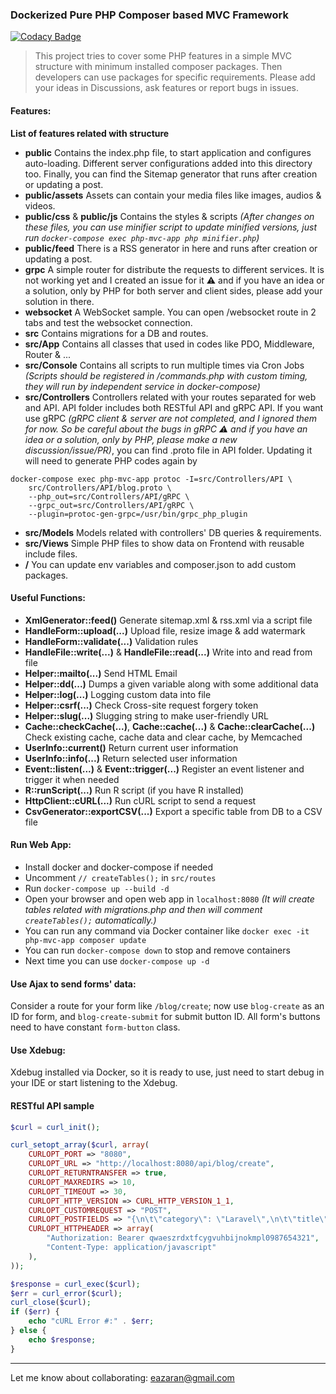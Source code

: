 ### Dockerized Pure PHP Composer based MVC Framework

[![Codacy Badge](https://app.codacy.com/project/badge/Grade/8d638fe590dd4e68b9ce4ac9a7517e3d)](https://app.codacy.com/gh/iazaran/php-mvc/dashboard?utm_source=gh&utm_medium=referral&utm_content=&utm_campaign=Badge_grade)

> This project tries to cover some PHP features in a simple MVC structure with minimum installed composer packages. Then developers can use packages for specific requirements. Please add your ideas in Discussions, ask features or report bugs in issues.

#### Features:
**List of features related with structure**
- **public**
Contains the index.php file, to start application and configures auto-loading. Different server configurations added into this directory too. Finally, you can find the Sitemap generator that runs after creation or updating a post.
- **public/assets**
Assets can contain your media files like images, audios & videos.
- **public/css** & **public/js**
Contains the styles & scripts _(After changes on these files, you can use minifier script to update minified versions, just run `docker-compose exec php-mvc-app php minifier.php`)_
- **public/feed**
There is a RSS generator in here and runs after creation or updating a post.
- **grpc**
A simple router for distribute the requests to different services. It is not working yet and I created an issue for it ⚠ and if you have an idea or a solution, only by PHP for both server and client sides, please add your solution in there.
- **websocket**
A WebSocket sample. You can open /websocket route in 2 tabs and test the websocket connection.
- **src**
Contains migrations for a DB and routes.
- **src/App**
Contains all classes that used in codes like PDO, Middleware, Router & ...
- **src/Console**
Contains all scripts to run multiple times via Cron Jobs _(Scripts should be registered in /commands.php with custom timing, they will run by independent service in docker-compose)_
- **src/Controllers**
Controllers related with your routes separated for web and API. API folder includes both RESTful API and gRPC API. If you want use gRPC _(gRPC client & server are not completed, and I ignored them for now. So be careful about the bugs in gRPC ⚠ and if you have an idea or a solution, only by PHP, please make a new discussion/issue/PR)_, you can find .proto file in API folder. Updating it will need to generate PHP codes again by
```
docker-compose exec php-mvc-app protoc -I=src/Controllers/API \
    src/Controllers/API/blog.proto \
    --php_out=src/Controllers/API/gRPC \
    --grpc_out=src/Controllers/API/gRPC \
    --plugin=protoc-gen-grpc=/usr/bin/grpc_php_plugin
```
- **src/Models**
Models related with controllers' DB queries & requirements.
- **src/Views**
Simple PHP files to show data on Frontend with reusable include files.
- **/**
You can update env variables and composer.json to add custom packages.

#### Useful Functions:
- **XmlGenerator::feed()**
Generate sitemap.xml & rss.xml via a script file
- **HandleForm::upload(...)**
Upload file, resize image & add watermark
- **HandleForm::validate(...)**
Validation rules
- **HandleFile::write(...)** & **HandleFile::read(...)**
Write into and read from file
- **Helper::mailto(...)**
Send HTML Email
- **Helper::dd(...)**
Dumps a given variable along with some additional data
- **Helper::log(...)**
Logging custom data into file
- **Helper::csrf(...)**
Check Cross-site request forgery token
- **Helper::slug(...)**
Slugging string to make user-friendly URL
- **Cache::checkCache(...)**, **Cache::cache(...)** & **Cache::clearCache(...)**
Check existing cache, cache data and clear cache, by Memcached
- **UserInfo::current()**
Return current user information
- **UserInfo::info(...)**
Return selected user information
- **Event::listen(...)** & **Event::trigger(...)**
Register an event listener and trigger it when needed
- **R::runScript(...)**
Run R script (if you have R installed)
- **HttpClient::cURL(...)**
Run cURL script to send a request
- **CsvGenerator::exportCSV(...)**
Export a specific table from DB to a CSV file

#### Run Web App:
- Install docker and docker-compose if needed
- Uncomment `// createTables();` in `src/routes`
- Run `docker-compose up --build -d`
- Open your browser and open web app in `localhost:8080` _(It will create tables related with migrations.php and then will comment `createTables();` automatically.)_
- You can run any command via Docker container like `docker exec -it php-mvc-app composer update`
- You can run `docker-compose down` to stop and remove containers
- Next time you can use `docker-compose up -d`

#### Use Ajax to send forms' data:
Consider a route for your form like `/blog/create`; now use `blog-create` as an ID for form, and `blog-create-submit` for submit button ID. All form's buttons need to have constant `form-button` class.

#### Use Xdebug:
Xdebug installed via Docker, so it is ready to use, just need to start debug in your IDE or start listening to the Xdebug.

#### RESTful API sample

```php
$curl = curl_init();

curl_setopt_array($curl, array(
    CURLOPT_PORT => "8080",
    CURLOPT_URL => "http://localhost:8080/api/blog/create",
    CURLOPT_RETURNTRANSFER => true,
    CURLOPT_MAXREDIRS => 10,
    CURLOPT_TIMEOUT => 30,
    CURLOPT_HTTP_VERSION => CURL_HTTP_VERSION_1_1,
    CURLOPT_CUSTOMREQUEST => "POST",
    CURLOPT_POSTFIELDS => "{\n\t\"category\": \"Laravel\",\n\t\"title\": \"Laravel 6.7.0 Released\",\n\t\"subtitle\": \"The Laravel team released a minor version v6.7.0 this week, with the latest features, changes, and fixes for 6.x\",\n\t\"body\": \"&lt;p style=\\\"box-sizing: inherit; border: 0px solid; margin: 0px 0px 1.875rem; color: rgb(82, 82, 82); font-family: %26quot;Source Sans Pro%26quot;, system-ui, BlinkMacSystemFont, -apple-system, %26quot;Segoe UI%26quot;, Roboto, Oxygen, Ubuntu, Cantarell, %26quot;Fira Sans%26quot;, %26quot;Droid Sans%26quot;, %26quot;Helvetica Neue%26quot;, sans-serif; font-size: 20px; background-color: rgb(255, 255, 255);\\\">The Laravel team released a minor version v6.7.0 this week, with the latest features, changes, and fixes for 6.x:&lt;/p&gt;\",\n\t\"position\": \"2\"\n}",
    CURLOPT_HTTPHEADER => array(
        "Authorization: Bearer qwaeszrdxtfcygvuhbijnokmpl0987654321",
        "Content-Type: application/javascript"
    ),
));

$response = curl_exec($curl);
$err = curl_error($curl);
curl_close($curl);
if ($err) {
    echo "cURL Error #:" . $err;
} else {
    echo $response;
}
```

------------
Let me know about collaborating:
[eazaran@gmail.com](mailto:eazaran@gmail.com "eazaran@gmail.com")
